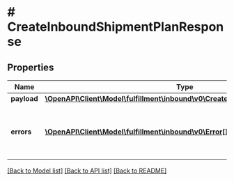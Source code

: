 # # CreateInboundShipmentPlanResponse

## Properties

Name | Type | Description | Notes
------------ | ------------- | ------------- | -------------
**payload** | [**\OpenAPI\Client\Model\fulfillment\inbound\v0\CreateInboundShipmentPlanResult**](CreateInboundShipmentPlanResult.md) |  | [optional]
**errors** | [**\OpenAPI\Client\Model\fulfillment\inbound\v0\Error[]**](Error.md) | A list of error responses returned when a request is unsuccessful. | [optional]

[[Back to Model list]](../../README.md#models) [[Back to API list]](../../README.md#endpoints) [[Back to README]](../../README.md)
